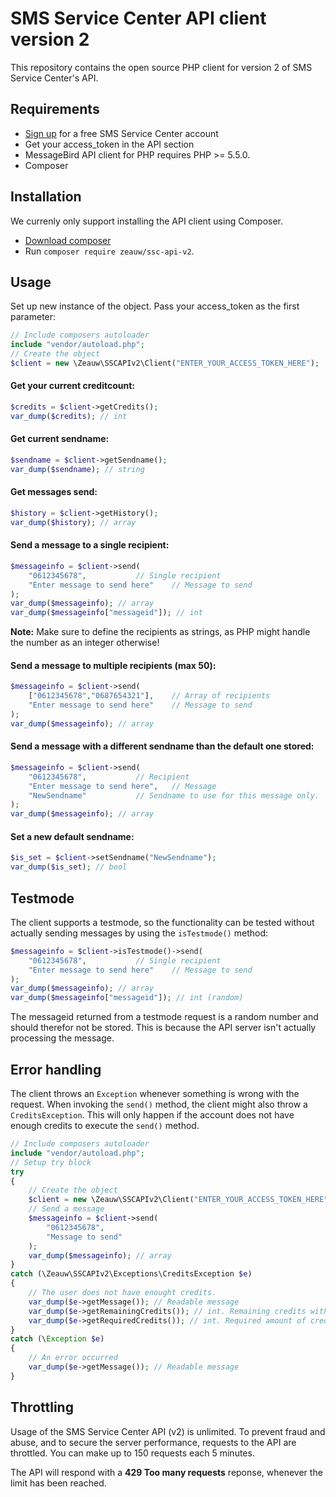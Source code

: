 SMS Service Center API client version 2
===============================

This repository contains the open source PHP client for version 2 of SMS Service Center's API.

Requirements
-----

- [Sign up](https://smsservicecenter.nl/register) for a free SMS Service Center account
- Get your access_token in the API section
- MessageBird API client for PHP requires PHP >= 5.5.0.
- Composer

Installation
-----
We currenly only support installing the API client using Composer. 

- [Download composer](https://getcomposer.org/doc/00-intro.md#installation-nix)
- Run `composer require zeauw/ssc-api-v2`.

Usage
-----
Set up new instance of the object. Pass your access_token as the first parameter:
```php
// Include composers autoloader
include "vendor/autoload.php";
// Create the object
$client = new \Zeauw\SSCAPIv2\Client("ENTER_YOUR_ACCESS_TOKEN_HERE");
```

#### Get your current creditcount:
```php
$credits = $client->getCredits();
var_dump($credits); // int
```

#### Get current sendname:
```php
$sendname = $client->getSendname();
var_dump($sendname); // string
```

#### Get messages send:
```php
$history = $client->getHistory();
var_dump($history); // array
```

#### Send a message to a single recipient:
```php
$messageinfo = $client->send(
	"0612345678",			// Single recipient 
	"Enter message to send here"	// Message to send
);
var_dump($messageinfo); // array
var_dump($messageinfo["messageid"]); // int
```
__Note:__ Make sure to define the recipients as strings, as PHP might handle the number as an integer otherwise!

#### Send a message to multiple recipients (max 50):
```php
$messageinfo = $client->send(
	["0612345678","0687654321"],	// Array of recipients
	"Enter message to send here"	// Message to send
);
var_dump($messageinfo); // array
```

#### Send a message with a different sendname than the default one stored:
```php
$messageinfo = $client->send(
	"0612345678",			// Recipient
	"Enter message to send here",	// Message
	"NewSendname"			// Sendname to use for this message only.
);
var_dump($messageinfo); // array
```

#### Set a new default sendname:
```php
$is_set = $client->setSendname("NewSendname");
var_dump($is_set); // bool
```

Testmode
-----
The client supports a testmode, so the functionality can be tested without actually sending messages by using the `isTestmode()` method:
```php
$messageinfo = $client->isTestmode()->send(
	"0612345678",			// Single recipient 
	"Enter message to send here"	// Message to send
);
var_dump($messageinfo); // array
var_dump($messageinfo["messageid"]); // int (random)
```
The messageid returned from a testmode request is a random number and should therefor not be stored. This is because the API server isn't actually processing the message.

Error handling
-----
The client throws an `Exception` whenever something is wrong with the request. When invoking the `send()` method, the client might also throw a `CreditsException`. This will only happen if the account does not have enough credits to execute the `send()` method.

```php
// Include composers autoloader
include "vendor/autoload.php";
// Setup try block
try
{
	// Create the object
	$client = new \Zeauw\SSCAPIv2\Client("ENTER_YOUR_ACCESS_TOKEN_HERE");
	// Send a message
	$messageinfo = $client->send(
		"0612345678",
		"Message to send"
	);
	var_dump($messageinfo); // array
}
catch (\Zeauw\SSCAPIv2\Exceptions\CreditsException $e)
{
	// The user does not have enought credits.
	var_dump($e->getMessage()); // Readable message
	var_dump($e->getRemainingCredits()); // int. Remaining credits within the users account.
	var_dump($e->getRequiredCredits()); // int. Required amount of credits for the last request.
}
catch (\Exception $e)
{
	// An error occurred
	var_dump($e->getMessage()); // Readable message
}
```

Throttling
-----
Usage of the SMS Service Center API (v2) is unlimited. To prevent fraud and abuse, and to secure the server performance, requests to the API are throttled. You can make up to 150 requests each 5 minutes.

The API will respond with a __429 Too many requests__ reponse, whenever the limit has been reached. 